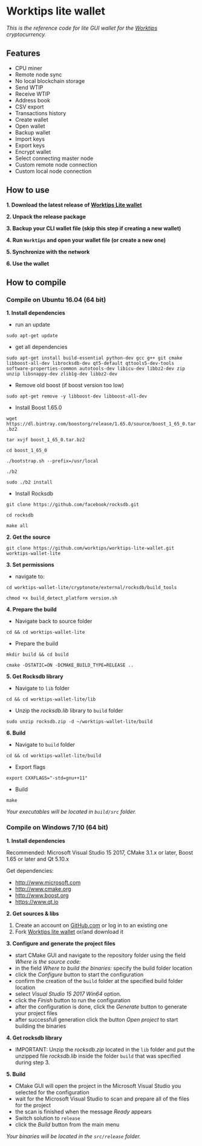 # Worktips lite wallet

_This is the reference code for lite GUI wallet for the [Worktips](https://worktips.info) cryptocurrency._

## Features

- CPU miner
- Remote node sync
- No local blockchain storage
- Send WTIP
- Receive WTIP
- Address book
- CSV export
- Transactions history
- Create wallet
- Open wallet
- Backup wallet
- Import keys
- Export keys
- Encrypt wallet
- Select connecting master node
- Custom remote node connection
- Custom local node connection

## How to use

**1. Download the latest release of [Worktips Lite wallet](https://github.com/worktips/worktips-lite-wallet/releases/)**

**2. Unpack the release package**

**3. Backup your CLI wallet file (skip this step if creating a new wallet)**

**4. Run `Worktips` and open your wallet file (or create a new one)**

**5. Synchronize with the network**

**6. Use the wallet**


## How to compile

### Compile on Ubuntu 16.04 (64 bit)

**1. Install dependencies**

- run an update

``
sudo apt-get update
``

- get all dependencies

``
sudo apt-get install build-essential python-dev gcc g++ git cmake libboost-all-dev librocksdb-dev qt5-default qttools5-dev-tools software-properties-common autotools-dev libicu-dev libbz2-dev zip unzip libsnappy-dev zlib1g-dev libbz2-dev
``

- Remove old boost (if boost version too low)

``
sudo apt-get remove -y libboost-dev libboost-all-dev
``

- Install Boost 1.65.0

``
wget https://dl.bintray.com/boostorg/release/1.65.0/source/boost_1_65_0.tar.bz2
``

``
tar xvjf boost_1_65_0.tar.bz2
``

``
cd boost_1_65_0
``

``
./bootstrap.sh --prefix=/usr/local
``

``
./b2
``

``
sudo ./b2 install
``

- Install Rocksdb

``
git clone https://github.com/facebook/rocksdb.git
``

``
cd rocksdb
``

``
make all
``

**2. Get the source**

``
git clone https://github.com/worktips/worktips-lite-wallet.git worktips-wallet-lite
``

**3. Set permissions**

- navigate to:

``
cd worktips-wallet-lite/cryptonote/external/rocksdb/build_tools
``

``
chmod +x build_detect_platform version.sh
``

**4. Prepare the build**

- Navigate back to source folder

``
cd && cd worktips-wallet-lite
``

- Prepare the build

``
mkdir build && cd build
``

``
cmake -DSTATIC=ON -DCMAKE_BUILD_TYPE=RELEASE ..
``

**5. Get Rocksdb library**

- Navigate to `lib` folder

``
cd && cd worktips-wallet-lite/lib
``

- Unzip the _rocksdb.lib_ library to `build` folder

``
sudo unzip rocksdb.zip -d ~/worktips-wallet-lite/build
``

**6. Build**

- Navigate to `build` folder

``
cd && cd worktips-wallet-lite/build
``

- Export flags

``
export CXXFLAGS="-std=gnu++11"
``

- Build

``
make
``

_Your executables will be located in `build/src` folder._



### Compile on Windows 7/10 (64 bit)

**1. Install dependencies**

Recommended: Microsoft Visual Studio 15 2017, CMake 3.1.x or later, Boost 1.65 or later and Qt 5.10.x

Get dependencies:
- http://www.microsoft.com
- http://www.cmake.org
- http://www.boost.org
- https://www.qt.io

**2. Get sources & libs**

1. Create an account on [GitHub.com](github.com) or log in to an existing one
2. Fork [Worktips lite wallet](https://github.com/worktips/worktips-lite-wallet.git) or/and download it

**3. Configure and generate the project files**

- start CMake GUI and navigate to the repository folder using the field _Where is the source code:_
- in the field _Where to build the binaries:_ specify the build folder location
- click the _Configure_ button to start the configuration
- confirm the creation of the `build` folder at the specified build folder location
- select _Visual Studio 15 2017 Win64_ option.
- click the _Finish_ button to run the configuration
- after the configuration is done, click the _Generate_ button to generate your project files
- after successfull generation click the button _Open project_ to start building the binaries

**4. Get rocksdb library**

- IMPORTANT: Unzip the _rocksdb.zip_ located in the `lib` folder and put the unzipped file _rocksdb.lib_ inside the folder `build` that was specified during step 3.

**5. Build**

- CMake GUI will open the project in the Microsoft Visual Studio you selected for the configuration
- wait for the Microsoft Visual Studio to scan and prepare all of the files for the project
- the scan is finished when the message _Ready_ appears
- Switch solution to `release`
- click the _Build_ button from the main menu

_Your binaries will be located in the `src/release` folder._
